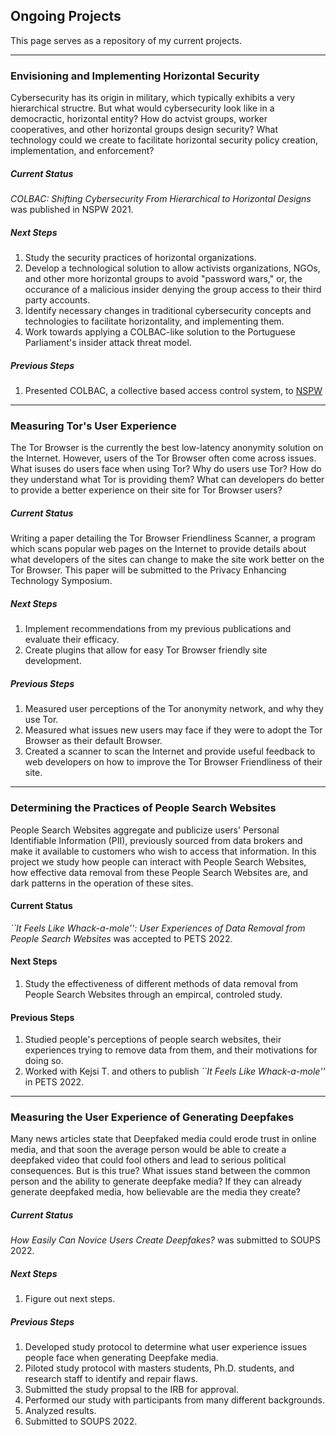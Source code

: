 ## Ongoing Projects

This page serves as a repository of my current projects. 

---

### Envisioning and Implementing Horizontal Security

Cybersecurity has its origin in military, which typically exhibits a very
hierarchical structre. But what would cybersecurity look like in a democractic,
horizontal entity? How do actvist groups, worker cooperatives, and other
horizontal groups design security? What technology could we create to facilitate
horizontal security policy creation, implementation, and enforcement?

##### Current Status

*COLBAC: Shifting Cybersecurity From Hierarchical to Horizontal Designs* was
published in NSPW 2021.

##### Next Steps

1. Study the security practices of horizontal organizations.
2. Develop a technological solution to allow activists organizations, NGOs,
and other more horizontal groups to avoid "password wars," or, the occurance of
a malicious insider denying the group access to their third party accounts.
3. Identify necessary changes in traditional cybersecurity concepts and
technologies to facilitate horizontality, and implementing them.
4. Work towards applying a COLBAC-like solution to the Portuguese Parliament's
insider attack threat model.

##### Previous Steps

1. Presented COLBAC, a collective based access control system, to
[NSPW](https://www.nspw.org/2021/)

---

### Measuring Tor's User Experience

The Tor Browser is the currently the best low-latency anonymity solution on the
Internet. However, users of the Tor Browser often come across issues. What
isuses do users face when using Tor? Why do users use Tor? How do they
understand what Tor is providing them? What can developers do better to provide
a better experience on their site for Tor Browser users?

##### Current Status

Writing a paper detailing the Tor Browser Friendliness Scanner, a program which
scans popular web pages on the Internet to provide details about what developers
of the sites can change to make the site work better on the Tor Browser. This
paper will be submitted to the Privacy Enhancing Technology Symposium.

##### Next Steps

1. Implement recommendations from my previous publications and evaluate their
efficacy.
2. Create plugins that allow for easy Tor Browser friendly site development.

##### Previous Steps

1. Measured user perceptions of the Tor anonymity network, and why they use Tor.
2. Measured what issues new users may face if they were to adopt the Tor Browser
as their default Browser.
3. Created a scanner to scan the Internet and provide useful feedback to web
developers on how to improve the Tor Browser Friendliness of their site.

---

### Determining the Practices of People Search Websites

People Search Websites aggregate and publicize users' Personal Identifiable
Information (PII), previously sourced from data brokers and make it available to
customers who wish to access that information. In this project we study how
people can interact with People Search Websites, how effective data removal from
these People Search Websites are, and dark patterns in the operation of these
sites.

#### Current Status

*``It Feels Like Whack-a-mole'': User Experiences of Data Removal from People Search Websites* was accepted to PETS 2022.

#### Next Steps

1. Study the effectiveness of different methods of data removal from People
Search Websites through an empircal, controled study.

#### Previous Steps

1. Studied people's perceptions of people search websites, their experiences
trying to remove data from them, and their motivations for doing so.
2. Worked with Kejsi T. and others to publish *``It Feels Like Whack-a-mole''*
in PETS 2022.

---
<!--
### Studying Data Privacy During COVID

COVID has caused many disruptions in our daily lives, and contact tracing has
introduced privacy issues for the benefit of public health. Beyond contact
and location tracing, how has data privacy been affected by COVID? How have
organizations handled access control changes to sensitive data given
teleworking? Have business created new agreements with third parties that are
now processing or storing user data? What new policies have been added to deal
with teleworking due to COVID? How have they affected user and worker privacy?

##### Current Status

Beginning recruitment for our interview based study.

##### Next Steps

1. Perform interviews and analyze data
2. Pull themes from qualitative data using coding.
3. Create a survey from our themes to obtain generalizable results.
4. Write paper and submit.

##### Previous Steps

1. Developed an interview protocol to study changes to orginizational privacy
practices because of COVID.
2. Applied for IRB approval.
3. Performed pilot testing.
---
-->

### Measuring the User Experience of Generating Deepfakes

Many news articles state that Deepfaked media could erode trust in online media,
and that soon the average person would be able to create a deepfaked video that
could fool others and lead to serious political consequences. But is this true?
What issues stand between the common person and the ability to generate deepfake
media? If they can already generate deepfaked media, how believable are the
media they create?

##### Current Status

*How Easily Can Novice Users Create Deepfakes?* was submitted to SOUPS 2022.

##### Next Steps

1. Figure out next steps.

##### Previous Steps

1. Developed study protocol to determine what user experience issues people face
when generating Deepfake media.
2. Piloted study protocol with masters students, Ph.D. students, and research
staff to identify and repair flaws.
3. Submitted the study propsal to the IRB for approval.
4. Performed our study with participants from many different backgrounds.
5. Analyzed results.
6. Submitted to SOUPS 2022.

